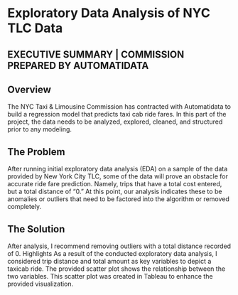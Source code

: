 # Exploratory Data Analysis of NYC TLC Data
## EXECUTIVE SUMMARY | COMMISSION PREPARED BY AUTOMATIDATA 

## Overview
The NYC Taxi & Limousine Commission has contracted with Automatidata to build a regression model that predicts taxi cab ride fares. In this part of the project, the data needs to be analyzed, explored, cleaned, and structured prior to any modeling.

## The Problem
After running initial exploratory data analysis (EDA) on a sample of the data provided by New York City TLC, some of the data will prove an obstacle for accurate ride fare prediction.
Namely, trips that have a total cost entered, but a total distance of “0.” At this point, our analysis indicates these to be anomalies or outliers that need to be factored into the algorithm or removed completely.

## The Solution
After analysis, I recommend removing outliers with a total distance recorded of 0. Highlights
As a result of the conducted exploratory data analysis, I considered trip distance and total amount as key variables to depict a taxicab ride. 
The provided scatter plot shows the relationship between the two variables. This scatter plot was created in Tableau to enhance the provided visualization.
